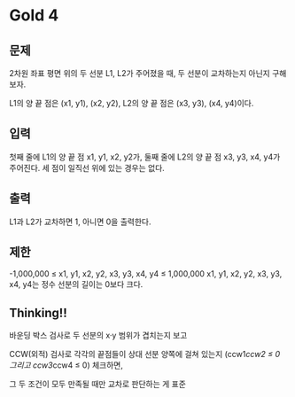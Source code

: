 # Gold 4

## 문제
2차원 좌표 평면 위의 두 선분 L1, L2가 주어졌을 때, 두 선분이 교차하는지 아닌지 구해보자.

L1의 양 끝 점은 (x1, y1), (x2, y2), L2의 양 끝 점은 (x3, y3), (x4, y4)이다.

## 입력
첫째 줄에 L1의 양 끝 점 x1, y1, x2, y2가, 둘째 줄에 L2의 양 끝 점 x3, y3, x4, y4가 주어진다. 세 점이 일직선 위에 있는 경우는 없다.

## 출력
L1과 L2가 교차하면 1, 아니면 0을 출력한다.

## 제한
-1,000,000 ≤ x1, y1, x2, y2, x3, y3, x4, y4 ≤ 1,000,000
x1, y1, x2, y2, x3, y3, x4, y4는 정수
선분의 길이는 0보다 크다.

## Thinking!!
바운딩 박스 검사로 두 선분의 x·y 범위가 겹치는지 보고

CCW(외적) 검사로 각각의 끝점들이 상대 선분 양쪽에 걸쳐 있는지 (ccw1*ccw2 ≤ 0 그리고 ccw3*ccw4 ≤ 0) 체크하면,

그 두 조건이 모두 만족될 때만 교차로 판단하는 게 표준